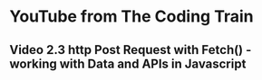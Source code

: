 # YouTube from The Coding Train
## Video 2.3 http Post Request with Fetch() - working with Data and APIs in Javascript
